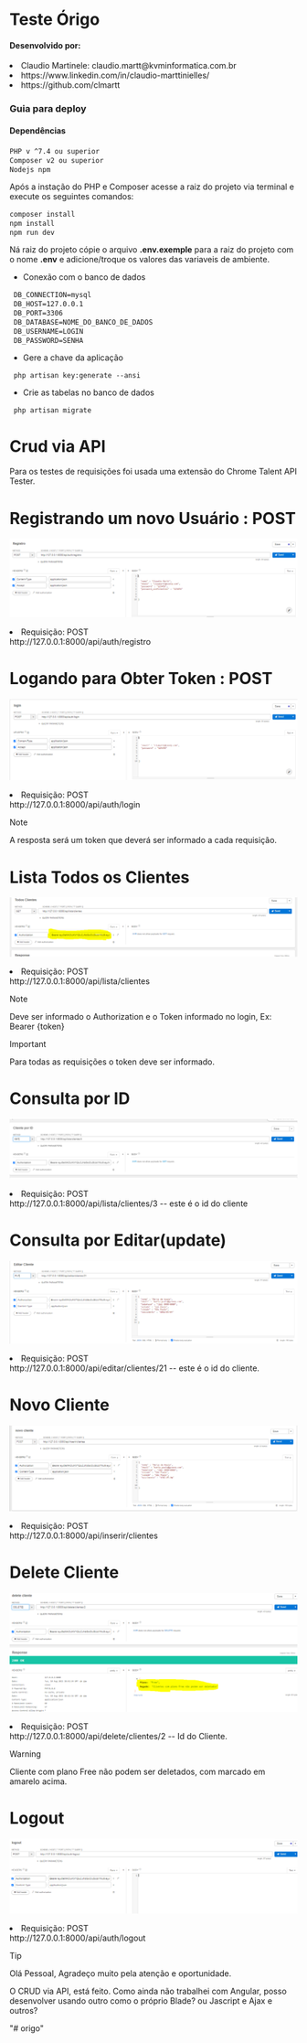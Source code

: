 

# Teste Órigo

#### Desenvolvido por:

<li>Claudio Martinele: claudio.martt@kvminformatica.com.br</li>
<li>https://www.linkedin.com/in/claudio-marttinielles/</li>
<li>https://github.com/clmartt</li>



### Guia para deploy

#### Dependências
~~~
PHP v ^7.4 ou superior
Composer v2 ou superior
Nodejs npm
~~~

<p>Após a instação do PHP e Composer acesse a raiz do projeto via terminal e execute
os seguintes comandos:</p>

~~~
composer install
npm install
npm run dev
~~~

Ná raiz do projeto cópie o arquivo **.env.exemple** para a raiz do projeto com o nome **.env**
e adicione/troque os valores das variaveis de ambiente.



- Conexão com o banco de dados
~~~
 DB_CONNECTION=mysql
 DB_HOST=127.0.0.1
 DB_PORT=3306
 DB_DATABASE=NOME_DO_BANCO_DE_DADOS
 DB_USERNAME=LOGIN
 DB_PASSWORD=SENHA
~~~

- Gere a chave da aplicação

~~~
 php artisan key:generate --ansi
~~~

- Crie as tabelas no banco de dados

~~~
 php artisan migrate 
~~~



# Crud via API

Para os testes de requisições foi usada uma extensão do Chrome Talent API Tester.

# Registrando um novo Usuário : POST

![dotenv](./doc/img/registro.PNG)

<li>Requisição: POST</li>
http://127.0.0.1:8000/api/auth/registro


# Logando para Obter Token : POST

![dotenv](./doc/img/login.PNG)

<li>Requisição: POST</li>
http://127.0.0.1:8000/api/auth/login



> [!NOTE]
> A resposta será um token que deverá ser informado a cada requisição.


# Lista Todos os Clientes

![dotenv](./doc/img/tc.PNG)

<li>Requisição: POST</li>
http://127.0.0.1:8000/api/lista/clientes

> [!NOTE]
> Deve ser informado o Authorization e o Token informado no login, Ex: Bearer {token}


> [!IMPORTANT]
> Para todas as requisições o token deve ser informado.


# Consulta por ID

![dotenv](./doc/img/id.PNG)

<li>Requisição: POST</li>
http://127.0.0.1:8000/api/lista/clientes/3 -- este é o id do cliente


# Consulta por Editar(update)

![dotenv](./doc/img/edit.PNG)

<li>Requisição: POST</li>
http://127.0.0.1:8000/api/editar/clientes/21 -- este é o id do cliente.

# Novo Cliente 

![dotenv](./doc/img/novo.PNG)

<li>Requisição: POST</li>
http://127.0.0.1:8000/api/inserir/clientes


# Delete Cliente 

![dotenv](./doc/img/delete.PNG)

<li>Requisição: POST</li>
http://127.0.0.1:8000/api/delete/clientes/2 -- Id do Cliente.

> [!WARNING]
> Cliente com plano Free não podem ser deletados, com marcado em amarelo acima.




# Logout

![dotenv](./doc/img/logout.PNG)

<li>Requisição: POST</li>
http://127.0.0.1:8000/api/auth/logout


> [!TIP]
> Olá Pessoal, Agradeço muito pela atenção e oportunidade.

O CRUD via API, está feito.
Como ainda não trabalhei com Angular, posso desenvolver usando outro como o próprio Blade? ou Jascript e Ajax e outros?




"# origo" 
